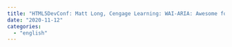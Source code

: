 ```yaml
---
title: "HTML5DevConf: Matt Long, Cengage Learning: WAI-ARIA: Awesome for Everyone "
date: "2020-11-12"
categories:
  - "english"
---
```

